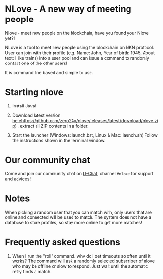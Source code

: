 # NLove - A new way of meeting people

Nlove - meet new people on the blockchain, have you found your Nlove yet?!

NLove is a tool to meet new people using the blockchain on NKN protocol.
User can join with their profile (e.g. Name: John, Year of birth: 1945, About text: 
I like trains) into a user pool and can issue a command to randomly contact one of the 
other users!

It is command line based and simple to use.

# Starting nlove

1) Install Java!

2) Download latest version [here]()https://github.com/zero24x/nlove/releases/latest/download/nlove.zip) 
, extract all ZIP contents in a folder.

3) Start the launcher (Windows: launch.bat, Linux & Mac: launch.sh) Follow the instructions shown in the terminal 
 window.

# Our community chat

Come and join our community chat on [D-Chat](https://gitlab.com/losnappas/d-chat), channel 
`#nlove` for support and advices!

# Notes

When picking a random user that you can match with, only users that are online and connected 
will be used to match. The system does not have a database to store profiles, so stay 
more online to get more matches!

# Frequently asked questions

1) When I run the "roll" command, why do i get timeouts so often until it works? The 
command will ask a randomly selected subscriber of nlove who may be offline or slow 
to respond. Just wait until the automatic retry finds a match.